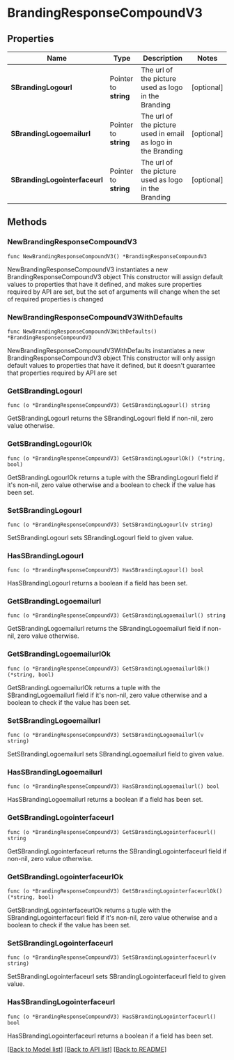 # BrandingResponseCompoundV3

## Properties

Name | Type | Description | Notes
------------ | ------------- | ------------- | -------------
**SBrandingLogourl** | Pointer to **string** | The url of the picture used as logo in the Branding | [optional] 
**SBrandingLogoemailurl** | Pointer to **string** | The url of the picture used in email as logo in the Branding | [optional] 
**SBrandingLogointerfaceurl** | Pointer to **string** | The url of the picture used as logo in the Branding | [optional] 

## Methods

### NewBrandingResponseCompoundV3

`func NewBrandingResponseCompoundV3() *BrandingResponseCompoundV3`

NewBrandingResponseCompoundV3 instantiates a new BrandingResponseCompoundV3 object
This constructor will assign default values to properties that have it defined,
and makes sure properties required by API are set, but the set of arguments
will change when the set of required properties is changed

### NewBrandingResponseCompoundV3WithDefaults

`func NewBrandingResponseCompoundV3WithDefaults() *BrandingResponseCompoundV3`

NewBrandingResponseCompoundV3WithDefaults instantiates a new BrandingResponseCompoundV3 object
This constructor will only assign default values to properties that have it defined,
but it doesn't guarantee that properties required by API are set

### GetSBrandingLogourl

`func (o *BrandingResponseCompoundV3) GetSBrandingLogourl() string`

GetSBrandingLogourl returns the SBrandingLogourl field if non-nil, zero value otherwise.

### GetSBrandingLogourlOk

`func (o *BrandingResponseCompoundV3) GetSBrandingLogourlOk() (*string, bool)`

GetSBrandingLogourlOk returns a tuple with the SBrandingLogourl field if it's non-nil, zero value otherwise
and a boolean to check if the value has been set.

### SetSBrandingLogourl

`func (o *BrandingResponseCompoundV3) SetSBrandingLogourl(v string)`

SetSBrandingLogourl sets SBrandingLogourl field to given value.

### HasSBrandingLogourl

`func (o *BrandingResponseCompoundV3) HasSBrandingLogourl() bool`

HasSBrandingLogourl returns a boolean if a field has been set.

### GetSBrandingLogoemailurl

`func (o *BrandingResponseCompoundV3) GetSBrandingLogoemailurl() string`

GetSBrandingLogoemailurl returns the SBrandingLogoemailurl field if non-nil, zero value otherwise.

### GetSBrandingLogoemailurlOk

`func (o *BrandingResponseCompoundV3) GetSBrandingLogoemailurlOk() (*string, bool)`

GetSBrandingLogoemailurlOk returns a tuple with the SBrandingLogoemailurl field if it's non-nil, zero value otherwise
and a boolean to check if the value has been set.

### SetSBrandingLogoemailurl

`func (o *BrandingResponseCompoundV3) SetSBrandingLogoemailurl(v string)`

SetSBrandingLogoemailurl sets SBrandingLogoemailurl field to given value.

### HasSBrandingLogoemailurl

`func (o *BrandingResponseCompoundV3) HasSBrandingLogoemailurl() bool`

HasSBrandingLogoemailurl returns a boolean if a field has been set.

### GetSBrandingLogointerfaceurl

`func (o *BrandingResponseCompoundV3) GetSBrandingLogointerfaceurl() string`

GetSBrandingLogointerfaceurl returns the SBrandingLogointerfaceurl field if non-nil, zero value otherwise.

### GetSBrandingLogointerfaceurlOk

`func (o *BrandingResponseCompoundV3) GetSBrandingLogointerfaceurlOk() (*string, bool)`

GetSBrandingLogointerfaceurlOk returns a tuple with the SBrandingLogointerfaceurl field if it's non-nil, zero value otherwise
and a boolean to check if the value has been set.

### SetSBrandingLogointerfaceurl

`func (o *BrandingResponseCompoundV3) SetSBrandingLogointerfaceurl(v string)`

SetSBrandingLogointerfaceurl sets SBrandingLogointerfaceurl field to given value.

### HasSBrandingLogointerfaceurl

`func (o *BrandingResponseCompoundV3) HasSBrandingLogointerfaceurl() bool`

HasSBrandingLogointerfaceurl returns a boolean if a field has been set.


[[Back to Model list]](../README.md#documentation-for-models) [[Back to API list]](../README.md#documentation-for-api-endpoints) [[Back to README]](../README.md)


